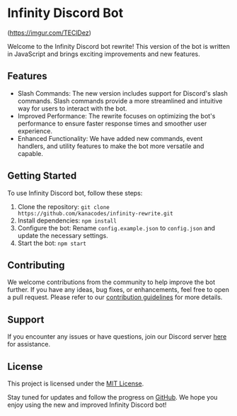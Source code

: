 # Infinity Discord Bot

(https://imgur.com/TEClDez)

Welcome to the Infinity Discord bot rewrite! This version of the bot is written in JavaScript and brings exciting improvements and new features. 

## Features
- Slash Commands: The new version includes support for Discord's slash commands. Slash commands provide a more streamlined and intuitive way for users to interact with the bot.
- Improved Performance: The rewrite focuses on optimizing the bot's performance to ensure faster response times and smoother user experience.
- Enhanced Functionality: We have added new commands, event handlers, and utility features to make the bot more versatile and capable.

## Getting Started
To use Infinity Discord bot, follow these steps:
1. Clone the repository: `git clone https://github.com/kanacodes/infinity-rewrite.git`
2. Install dependencies: `npm install`
3. Configure the bot: Rename `config.example.json` to `config.json` and update the necessary settings.
4. Start the bot: `npm start`

## Contributing
We welcome contributions from the community to help improve the bot further. If you have any ideas, bug fixes, or enhancements, feel free to open a pull request. Please refer to our [contribution guidelines](CONTRIBUTING.md) for more details.

## Support
If you encounter any issues or have questions, join our Discord server [here](https://discord.gg/infinity-bot) for assistance.

## License
This project is licensed under the [MIT License](LICENSE).

Stay tuned for updates and follow the progress on [GitHub](https://github.com/kanacodes/infinity-rewrite). We hope you enjoy using the new and improved Infinity Discord bot!
